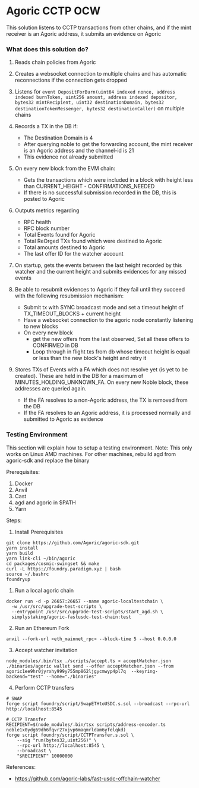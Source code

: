 # Agoric CCTP OCW

This solution listens to CCTP transactions from other chains, and if the mint receiver is an Agoric address, it submits an evidence on Agoric

### What does this solution do?

1. Reads chain policies from Agoric 

2. Creates a websocket connection to multiple chains and has automatic reconnections if the connection gets dropped

3. Listens for ```event DepositForBurn(uint64 indexed nonce, address indexed burnToken, uint256 amount, address indexed depositor, bytes32 mintRecipient, uint32 destinationDomain, bytes32 destinationTokenMessenger, bytes32 destinationCaller)``` on multiple chains

4. Records a TX in the DB if:
    - The Destination Domain is 4
    - After querying noble to get the forwarding account, the mint receiver is an Agoric address and the channel-id is 21
    - This evidence not already submitted 

5. On every new block from the EVM chain:
    - Gets the transactions which were included in a block with height less than CURRENT_HEIGHT - CONFIRMATIONS_NEEDED
    - If there is no successful submission recorded in the DB, this is posted to Agoric

6. Outputs metrics regarding
    - RPC health 
    - RPC block number
    - Total Events found for Agoric
    - Total ReOrged TXs found which were destined to Agoric
    - Total amounts destined to Agoric
    - The last offer ID for the watcher account

7. On startup, gets the events between the last height recorded by this watcher and the current height and submits evidences for any missed events

8. Be able to resubmit evidences to Agoric if they fail until they succeed with the following resubmission mechanism:

    - Submit tx with SYNC broadcast mode and set a timeout height of TX_TIMEOUT_BLOCKS + current height
    - Have a websocket connection to the agoric node constantly listening to new blocks
    - On every new block
        - get the new offers from the last observed, Set all these offers to CONFIRMED in DB
        - Loop through in flight txs from db whose timeout height is equal or less than the new block's height and retry it

9. Stores TXs of Events with a FA which does not resolve yet (is yet to be created). These are held in the DB for a maximum of MINUTES_HOLDING_UNKNOWN_FA. On every new Noble block, these addresses are queried again.
    - If the FA resolves to a non-Agoric address, the TX is removed from the DB
    - If the FA resolves to an Agoric address, it is processed normally and submitted to Agoric as evidence


### Testing Environment

This section will explain how to setup a testing environment. 
Note: This only works on Linux AMD machines. For other machines, rebuild agd from agoric-sdk and replace the binary

Prerequisites:
1. Docker
2. Anvil
3. Cast
4. agd and agoric in $PATH
5. Yarn

Steps:
1. Install Prerequisites
```
git clone https://github.com/Agoric/agoric-sdk.git 
yarn install
yarn build
yarn link-cli ~/bin/agoric
cd packages/cosmic-swingset && make
curl -L https://foundry.paradigm.xyz | bash
source ~/.bashrc
foundryup
```
1. Run a local agoric chain

```
docker run -d -p 26657:26657 --name agoric-localtestchain \
  -w /usr/src/upgrade-test-scripts \
  --entrypoint /usr/src/upgrade-test-scripts/start_agd.sh \
  simplystaking/agoric-fastusdc-test-chain:test
```

2. Run an Ethereum Fork

```
anvil --fork-url <eth_mainnet_rpc> --block-time 5 --host 0.0.0.0
```

3. Accept watcher invitation
```
node_modules/.bin/tsx ./scripts/accept.ts > acceptWatcher.json
./binaries/agoric wallet send --offer acceptWatcher.json --from agoric1ee9hr0jyrxhy999y755mp862ljgycmwyp4pl7q  --keyring-backend="test" --home="./binaries"
```

4. Perform CCTP transfers
```
# SWAP
forge script foundry/script/SwapETHtoUSDC.s.sol --broadcast --rpc-url http://localhost:8545

# CCTP Transfer
RECIPIENT=$(node_modules/.bin/tsx scripts/address-encoder.ts noble1x0ydg69dh6fqvr27xjvp6maqmrldam6yfelqkd)
forge script foundry/script/CCTPTransfer.s.sol \
    --sig "run(bytes32,uint256)" \
    --rpc-url http://localhost:8545 \
    --broadcast \
    "$RECIPIENT" 10000000
```

References:
- https://github.com/agoric-labs/fast-usdc-offchain-watcher